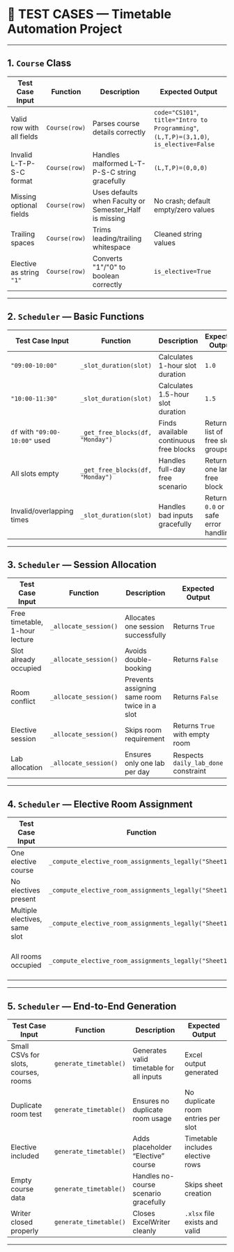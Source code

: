 # 🧪 TEST CASES — Timetable Automation Project

---

## 1. `Course` Class

| Test Case Input | Function | Description | Expected Output |
|-----------------|-----------|--------------|-----------------|
| Valid row with all fields | `Course(row)` | Parses course details correctly | `code="CS101"`, `title="Intro to Programming"`, `(L,T,P)=(3,1,0)`, `is_elective=False` |
| Invalid L-T-P-S-C format | `Course(row)` | Handles malformed L-T-P-S-C string gracefully | `(L,T,P)=(0,0,0)` |
| Missing optional fields | `Course(row)` | Uses defaults when Faculty or Semester_Half is missing | No crash; default empty/zero values |
| Trailing spaces | `Course(row)` | Trims leading/trailing whitespace | Cleaned string values |
| Elective as string `"1"` | `Course(row)` | Converts "1"/"0" to boolean correctly | `is_elective=True` |

---

## 2. `Scheduler` — Basic Functions

| Test Case Input | Function | Description | Expected Output |
|-----------------|-----------|--------------|-----------------|
| `"09:00-10:00"` | `_slot_duration(slot)` | Calculates 1-hour slot duration | `1.0` |
| `"10:00-11:30"` | `_slot_duration(slot)` | Calculates 1.5-hour slot duration | `1.5` |
| `df` with `"09:00-10:00"` used | `_get_free_blocks(df, "Monday")` | Finds available continuous free blocks | Returns list of free slot groups |
| All slots empty | `_get_free_blocks(df, "Monday")` | Handles full-day free scenario | Returns one large free block |
| Invalid/overlapping times | `_slot_duration(slot)` | Handles bad inputs gracefully | Returns `0.0` or safe error handling |

---

## 3. `Scheduler` — Session Allocation

| Test Case Input | Function | Description | Expected Output |
|-----------------|-----------|--------------|-----------------|
| Free timetable, 1-hour lecture | `_allocate_session()` | Allocates one session successfully | Returns `True` |
| Slot already occupied | `_allocate_session()` | Avoids double-booking | Returns `False` |
| Room conflict | `_allocate_session()` | Prevents assigning same room twice in a slot | Returns `False` |
| Elective session | `_allocate_session()` | Skips room requirement | Returns `True` with empty room |
| Lab allocation | `_allocate_session()` | Ensures only one lab per day | Respects `daily_lab_done` constraint |

---

## 4. `Scheduler` — Elective Room Assignment

| Test Case Input | Function | Description | Expected Output |
|-----------------|-----------|--------------|-----------------|
| One elective course | `_compute_elective_room_assignments_legally("Sheet1")` | Assigns room to elective | Adds `"Sheet1"` in `elective_room_assignment` |
| No electives present | `_compute_elective_room_assignments_legally("Sheet1")` | Skips processing cleanly | Returns without error |
| Multiple electives, same slot | `_compute_elective_room_assignments_legally("Sheet1")` | Ensures unique rooms | Distinct room assignment per elective |
| All rooms occupied | `_compute_elective_room_assignments_legally("Sheet1")` | Falls back to available or ordered rooms | Graceful assignment with no duplicates |

---

## 5. `Scheduler` — End-to-End Generation

| Test Case Input | Function | Description | Expected Output |
|-----------------|-----------|--------------|-----------------|
| Small CSVs for slots, courses, rooms | `generate_timetable()` | Generates valid timetable for all inputs | Excel output generated |
| Duplicate room test | `generate_timetable()` | Ensures no duplicate room usage | No duplicate room entries per slot |
| Elective included | `generate_timetable()` | Adds placeholder “Elective” course | Timetable includes elective rows |
| Empty course data | `generate_timetable()` | Handles no-course scenario gracefully | Skips sheet creation |
| Writer closed properly | `generate_timetable()` | Closes ExcelWriter cleanly | `.xlsx` file exists and valid |

---

